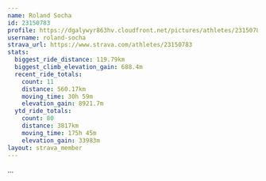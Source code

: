 ```yaml
---
name: Roland Socha
id: 23150783
profile: https://dgalywyr863hv.cloudfront.net/pictures/athletes/23150783/14745672/4/large.jpg
username: roland-socha
strava_url: https://www.strava.com/athletes/23150783
stats:
  biggest_ride_distance: 119.79km
  biggest_climb_elevation_gain: 688.4m
  recent_ride_totals:
    count: 11
    distance: 560.17km
    moving_time: 30h 59m
    elevation_gain: 8921.7m
  ytd_ride_totals:
    count: 80
    distance: 3817km
    moving_time: 175h 45m
    elevation_gain: 33983m
layout: strava_member
--- 
```

...
